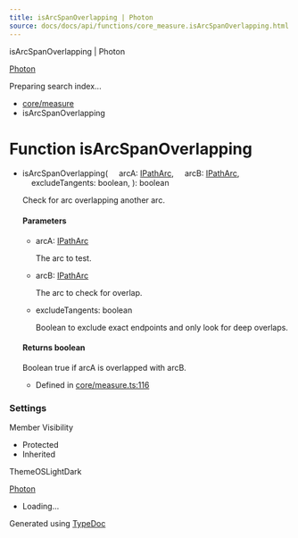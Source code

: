 ```yaml
---
title: isArcSpanOverlapping | Photon
source: docs/docs/api/functions/core_measure.isArcSpanOverlapping.html
---
```


isArcSpanOverlapping | Photon

[Photon](../index.md)




Preparing search index...

* [core/measure](../modules/core_measure.md)
* isArcSpanOverlapping

# Function isArcSpanOverlapping

* isArcSpanOverlapping(
      arcA: [IPathArc](../interfaces/core_schema.IPathArc.md),
      arcB: [IPathArc](../interfaces/core_schema.IPathArc.md),
      excludeTangents: boolean,
  ): boolean

  Check for arc overlapping another arc.

  #### Parameters

  + arcA: [IPathArc](../interfaces/core_schema.IPathArc.md)

    The arc to test.
  + arcB: [IPathArc](../interfaces/core_schema.IPathArc.md)

    The arc to check for overlap.
  + excludeTangents: boolean

    Boolean to exclude exact endpoints and only look for deep overlaps.

  #### Returns boolean

  Boolean true if arcA is overlapped with arcB.

  + Defined in [core/measure.ts:116](https://github.com/mwhite454/photon/blob/main/packages/photon/src/core/measure.ts#L116)

### Settings

Member Visibility

* Protected
* Inherited

ThemeOSLightDark

[Photon](../index.md)

* Loading...

Generated using [TypeDoc](https://typedoc.org/)

